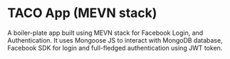 # TACO App (MEVN stack)

A boiler-plate app built using MEVN stack for Facebook Login, and Authentication. It uses Mongoose JS to interact with MongoDB database, Facebook SDK for login and full-fledged authentication using JWT token.